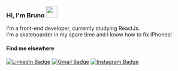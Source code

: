 
### Hi, I'm Bruno <img src="https://media.giphy.com/media/hvRJCLFzcasrR4ia7z/giphy.gif" width="30" >

I'm a front-end developer, currently studying ReactJs. <br>
I'm a skateboarder in my spare time and I know how to fix iPhones!



#### Find me elsewhere


[![Linkedin Badge](https://img.shields.io/badge/-Linkedin-blue?style=flat-square&logo=Linkedin&logoColor=white&link=https://www.linkedin.com/in/orodrigogo/)](https://www.linkedin.com/in/obrunogomesreal) 
[![Gmail Badge](https://img.shields.io/badge/-bgomescontato@gmail.com-c14438?style=flat-square&logo=Gmail&logoColor=white&link=mailto:rodrigorgtic@gmail.com)](mailto:bgomescontato@gmail.com)
[![Instagram Badge](https://img.shields.io/badge/-Instagram-purple?style=flat-square&logo=Instagram&logoColor=white)](https://www.instagram.com/obrunogomesreal)

  
  

